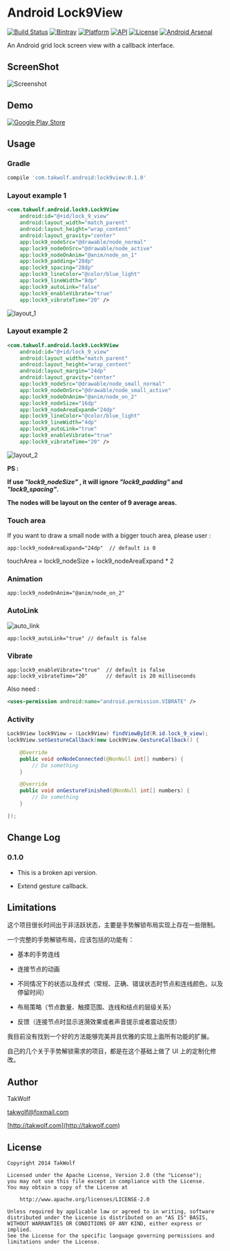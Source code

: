 # Android Lock9View #

[![Build Status](https://travis-ci.org/TakWolf/Android-Lock9View.svg?branch=master)](https://travis-ci.org/TakWolf/Android-Lock9View)
[![Bintray](https://img.shields.io/bintray/v/takwolf/maven/Android-Lock9View.svg)](https://bintray.com/takwolf/maven/Android-Lock9View/_latestVersion)
[![Platform](https://img.shields.io/badge/platform-Android-green.svg)](https://www.android.com)
[![API](https://img.shields.io/badge/API-3%2B-brightgreen.svg)](https://android-arsenal.com/api?level=3)
[![License](https://img.shields.io/github/license/TakWolf/Android-Lock9View.svg)](http://www.apache.org/licenses/LICENSE-2.0)
[![Android Arsenal](https://img.shields.io/badge/Android%20Arsenal-Android--Lock9View-brightgreen.svg)](http://android-arsenal.com/details/1/1704)

An Android grid lock screen view with a callback interface.

## ScreenShot ##

![Screenshot](art/screenshot.png)

## Demo ##

[![Google Play Store](art/git_it_on_google_play.png)](https://play.google.com/store/apps/details?id=com.takwolf.android.lock9)

## Usage ##

### Gradle ###

``` gradle
compile 'com.takwolf.android:lock9view:0.1.0'
```

### Layout example 1 ###

``` xml
<com.takwolf.android.lock9.Lock9View
    android:id="@+id/lock_9_view"
    android:layout_width="match_parent"
    android:layout_height="wrap_content"
    android:layout_gravity="center"
    app:lock9_nodeSrc="@drawable/node_normal"
    app:lock9_nodeOnSrc="@drawable/node_active"
    app:lock9_nodeOnAnim="@anim/node_on_1"
    app:lock9_padding="28dp"
    app:lock9_spacing="28dp"
    app:lock9_lineColor="@color/blue_light"
    app:lock9_lineWidth="8dp"
    app:lock9_autoLink="false"
    app:lock9_enableVibrate="true"
    app:lock9_vibrateTime="20" />
```

![layout_1](art/layout_1.png)

### Layout example 2 ###

``` xml
<com.takwolf.android.lock9.Lock9View
    android:id="@+id/lock_9_view"
    android:layout_width="match_parent"
    android:layout_height="wrap_content"
    android:layout_margin="24dp"
    android:layout_gravity="center"
    app:lock9_nodeSrc="@drawable/node_small_normal"
    app:lock9_nodeOnSrc="@drawable/node_small_active"
    app:lock9_nodeOnAnim="@anim/node_on_2"
    app:lock9_nodeSize="16dp"
    app:lock9_nodeAreaExpand="24dp"
    app:lock9_lineColor="@color/blue_light"
    app:lock9_lineWidth="4dp"
    app:lock9_autoLink="true"
    app:lock9_enableVibrate="true"
    app:lock9_vibrateTime="20" />
```

![layout_2](art/layout_2.png)

**PS :**

**If use *"lock9_nodeSize"* , it will ignore *"lock9_padding"* and *"lock9_spacing"*.**

**The nodes will be layout on the center of 9 average areas.**

### Touch area ###

If you want to draw a small node with a bigger touch area, please user :

```
app:lock9_nodeAreaExpand="24dp"  // default is 0
```

touchArea = lock9_nodeSize + lock9_nodeAreaExpand * 2

### Animation ###

```
app:lock9_nodeOnAnim="@anim/node_on_2"
```

### AutoLink ###

![auto_link](art/auto_link.png)

```
app:lock9_autoLink="true" // default is false
```

### Vibrate ###

```
app:lock9_enableVibrate="true"  // default is false
app:lock9_vibrateTime="20"      // default is 20 milliseconds
```

Also need :

``` xml
<uses-permission android:name="android.permission.VIBRATE" />
```

### Activity ###

``` java
Lock9View lock9View = (Lock9View) findViewById(R.id.lock_9_view);
lock9View.setGestureCallback(new Lock9View.GestureCallback() {

    @Override
    public void onNodeConnected(@NonNull int[] numbers) {
        // Do something
    }

    @Override
    public void onGestureFinished(@NonNull int[] numbers) {
        // Do something
    }

});
```

## Change Log ##
 
### 0.1.0 ###

- This is a broken api version.

- Extend gesture callback.

## Limitations ##

这个项目很长时间出于非活跃状态，主要是手势解锁布局实现上存在一些限制。

一个完整的手势解锁布局，应该包括的功能有：

- 基本的手势连线

- 连接节点的动画

- 不同情况下的状态以及样式（常规、正确、错误状态时节点和连线颜色，以及停留时间）

- 布局策略（节点数量、触摸范围、连线和结点的层级关系）

- 反馈（连接节点时显示涟漪效果或者声音提示或者震动反馈）

我目前没有找到一个好的方法能够完美并且优雅的实现上面所有功能的扩展。

自己的几个关于手势解锁需求的项目，都是在这个基础上做了 UI 上的定制化修改。

## Author ##

TakWolf

[takwolf@foxmail.com](mailto:takwolf@foxmail.com)

[http://takwolf.com](http://takwolf.com)

## License ##

```
Copyright 2014 TakWolf

Licensed under the Apache License, Version 2.0 (the "License");
you may not use this file except in compliance with the License.
You may obtain a copy of the License at

    http://www.apache.org/licenses/LICENSE-2.0

Unless required by applicable law or agreed to in writing, software
distributed under the License is distributed on an "AS IS" BASIS,
WITHOUT WARRANTIES OR CONDITIONS OF ANY KIND, either express or implied.
See the License for the specific language governing permissions and
limitations under the License.
```
